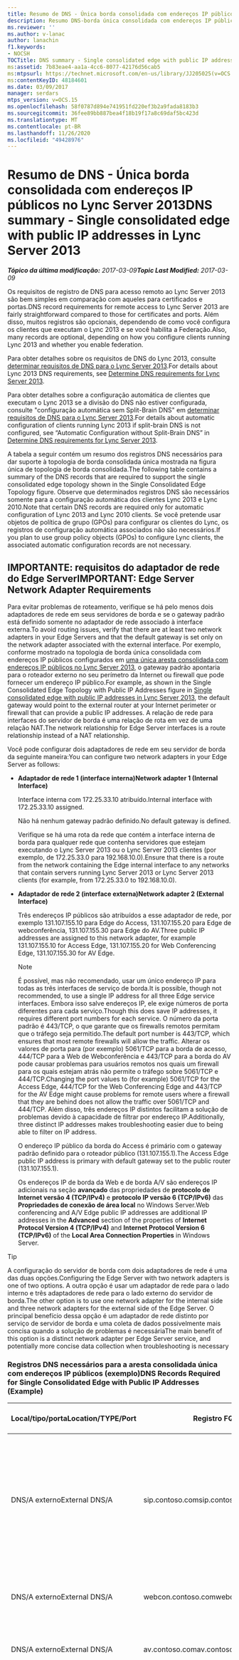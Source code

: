 ```yaml
---
title: Resumo de DNS - Única borda consolidada com endereços IP públicos
description: Resumo DNS-borda única consolidada com endereços IP públicos.
ms.reviewer: ''
ms.author: v-lanac
author: lanachin
f1.keywords:
- NOCSH
TOCTitle: DNS summary - Single consolidated edge with public IP addresses
ms:assetid: 7b83eae4-aa1a-4cc6-8077-42176d56cab5
ms:mtpsurl: https://technet.microsoft.com/en-us/library/JJ205025(v=OCS.15)
ms:contentKeyID: 48184601
ms.date: 03/09/2017
manager: serdars
mtps_version: v=OCS.15
ms.openlocfilehash: 58f0787d894e741951fd220ef3b2a9fada8183b3
ms.sourcegitcommit: 36fee89bb887bea4f18b19f17a8c69daf5bc423d
ms.translationtype: MT
ms.contentlocale: pt-BR
ms.lasthandoff: 11/26/2020
ms.locfileid: "49428976"
---
```

# <a name="dns-summary---single-consolidated-edge-with-public-ip-addresses-in-lync-server-2013"></a><span data-ttu-id="9ea90-103">Resumo de DNS - Única borda consolidada com endereços IP públicos no Lync Server 2013</span><span class="sxs-lookup"><span data-stu-id="9ea90-103">DNS summary - Single consolidated edge with public IP addresses in Lync Server 2013</span></span>

<div data-xmlns="http://www.w3.org/1999/xhtml">

<div class="topic" data-xmlns="http://www.w3.org/1999/xhtml" data-msxsl="urn:schemas-microsoft-com:xslt" data-cs="https://msdn.microsoft.com/">

<div data-asp="https://msdn2.microsoft.com/asp">



</div>

<div id="mainSection">

<div id="mainBody"><span data-ttu-id="9ea90-104">

<span> </span></span><span class="sxs-lookup"><span data-stu-id="9ea90-104">

<span> </span></span></span>

<span data-ttu-id="9ea90-105">_**Tópico da última modificação:** 2017-03-09_</span><span class="sxs-lookup"><span data-stu-id="9ea90-105">_**Topic Last Modified:** 2017-03-09_</span></span>

<span data-ttu-id="9ea90-106">Os requisitos de registro de DNS para acesso remoto ao Lync Server 2013 são bem simples em comparação com aqueles para certificados e portas.</span><span class="sxs-lookup"><span data-stu-id="9ea90-106">DNS record requirements for remote access to Lync Server 2013 are fairly straightforward compared to those for certificates and ports.</span></span> <span data-ttu-id="9ea90-107">Além disso, muitos registros são opcionais, dependendo de como você configura os clientes que executam o Lync 2013 e se você habilita a Federação.</span><span class="sxs-lookup"><span data-stu-id="9ea90-107">Also, many records are optional, depending on how you configure clients running Lync 2013 and whether you enable federation.</span></span>

<span data-ttu-id="9ea90-108">Para obter detalhes sobre os requisitos de DNS do Lync 2013, consulte [determinar requisitos de DNS para o Lync Server 2013](lync-server-2013-determine-dns-requirements.md).</span><span class="sxs-lookup"><span data-stu-id="9ea90-108">For details about Lync 2013 DNS requirements, see [Determine DNS requirements for Lync Server 2013](lync-server-2013-determine-dns-requirements.md).</span></span>

<span data-ttu-id="9ea90-109">Para obter detalhes sobre a configuração automática de clientes que executam o Lync 2013 se a divisão do DNS não estiver configurada, consulte "configuração automática sem Split-Brain DNS" em [determinar requisitos de DNS para o Lync Server 2013](lync-server-2013-determine-dns-requirements.md).</span><span class="sxs-lookup"><span data-stu-id="9ea90-109">For details about automatic configuration of clients running Lync 2013 if split-brain DNS is not configured, see “Automatic Configuration without Split-Brain DNS” in [Determine DNS requirements for Lync Server 2013](lync-server-2013-determine-dns-requirements.md).</span></span>

<span data-ttu-id="9ea90-110">A tabela a seguir contém um resumo dos registros DNS necessários para dar suporte à topologia de borda consolidada única mostrada na figura única de topologia de borda consolidada.</span><span class="sxs-lookup"><span data-stu-id="9ea90-110">The following table contains a summary of the DNS records that are required to support the single consolidated edge topology shown in the Single Consolidated Edge Topology figure.</span></span> <span data-ttu-id="9ea90-111">Observe que determinados registros DNS são necessários somente para a configuração automática dos clientes Lync 2013 e Lync 2010.</span><span class="sxs-lookup"><span data-stu-id="9ea90-111">Note that certain DNS records are required only for automatic configuration of Lync 2013 and Lync 2010 clients.</span></span> <span data-ttu-id="9ea90-112">Se você pretende usar objetos de política de grupo (GPOs) para configurar os clientes do Lync, os registros de configuração automática associados não são necessários.</span><span class="sxs-lookup"><span data-stu-id="9ea90-112">If you plan to use group policy objects (GPOs) to configure Lync clients, the associated automatic configuration records are not necessary.</span></span>

<div>

## <a name="important-edge-server-network-adapter-requirements"></a><span data-ttu-id="9ea90-113">IMPORTANTE: requisitos do adaptador de rede do Edge Server</span><span class="sxs-lookup"><span data-stu-id="9ea90-113">IMPORTANT: Edge Server Network Adapter Requirements</span></span>

<span data-ttu-id="9ea90-114">Para evitar problemas de roteamento, verifique se há pelo menos dois adaptadores de rede em seus servidores de borda e se o gateway padrão está definido somente no adaptador de rede associado à interface externa.</span><span class="sxs-lookup"><span data-stu-id="9ea90-114">To avoid routing issues, verify that there are at least two network adapters in your Edge Servers and that the default gateway is set only on the network adapter associated with the external interface.</span></span> <span data-ttu-id="9ea90-115">Por exemplo, conforme mostrado na topologia de borda única consolidada com endereços IP públicos configurados em [uma única aresta consolidada com endereços IP públicos no Lync Server 2013](lync-server-2013-single-consolidated-edge-with-public-ip-addresses.md), o gateway padrão apontaria para o roteador externo no seu perímetro da Internet ou firewall que pode fornecer um endereço IP público.</span><span class="sxs-lookup"><span data-stu-id="9ea90-115">For example, as shown in the Single Consolidated Edge Topology with Public IP Addresses figure in [Single consolidated edge with public IP addresses in Lync Server 2013](lync-server-2013-single-consolidated-edge-with-public-ip-addresses.md), the default gateway would point to the external router at your Internet perimeter or firewall that can provide a public IP addresses.</span></span> <span data-ttu-id="9ea90-116">A relação de rede para interfaces do servidor de borda é uma relação de rota em vez de uma relação NAT.</span><span class="sxs-lookup"><span data-stu-id="9ea90-116">The network relationship for Edge Server interfaces is a route relationship instead of a NAT relationship.</span></span>

<span data-ttu-id="9ea90-117">Você pode configurar dois adaptadores de rede em seu servidor de borda da seguinte maneira:</span><span class="sxs-lookup"><span data-stu-id="9ea90-117">You can configure two network adapters in your Edge Server as follows:</span></span>

  - <span data-ttu-id="9ea90-118">**Adaptador de rede 1 (interface interna)**</span><span class="sxs-lookup"><span data-stu-id="9ea90-118">**Network adapter 1 (Internal Interface)**</span></span>
    
    <span data-ttu-id="9ea90-119">Interface interna com 172.25.33.10 atribuído.</span><span class="sxs-lookup"><span data-stu-id="9ea90-119">Internal interface with 172.25.33.10 assigned.</span></span>
    
    <span data-ttu-id="9ea90-120">Não há nenhum gateway padrão definido.</span><span class="sxs-lookup"><span data-stu-id="9ea90-120">No default gateway is defined.</span></span>
    
    <span data-ttu-id="9ea90-121">Verifique se há uma rota da rede que contém a interface interna de borda para qualquer rede que contenha servidores que estejam executando o Lync Server 2013 ou o Lync Server 2013 clientes (por exemplo, de 172.25.33.0 para 192.168.10.0).</span><span class="sxs-lookup"><span data-stu-id="9ea90-121">Ensure that there is a route from the network containing the Edge internal interface to any networks that contain servers running Lync Server 2013 or Lync Server 2013 clients (for example, from 172.25.33.0 to 192.168.10.0).</span></span>

  - <span data-ttu-id="9ea90-122">**Adaptador de rede 2 (interface externa)**</span><span class="sxs-lookup"><span data-stu-id="9ea90-122">**Network adapter 2 (External Interface)**</span></span>
    
    <span data-ttu-id="9ea90-123">Três endereços IP públicos são atribuídos a esse adaptador de rede, por exemplo 131.107.155.10 para Edge do Access, 131.107.155.20 para Edge de webconferência, 131.107.155.30 para Edge do AV.</span><span class="sxs-lookup"><span data-stu-id="9ea90-123">Three public IP addresses are assigned to this network adapter, for example 131.107.155.10 for Access Edge, 131.107.155.20 for Web Conferencing Edge, 131.107.155.30 for AV Edge.</span></span>
    
    <div>
    

    > [!NOTE]
    > <span data-ttu-id="9ea90-124">É possível, mas não recomendado, usar um único endereço IP para todas as três interfaces de serviço de borda.</span><span class="sxs-lookup"><span data-stu-id="9ea90-124">It is possible, though not recommended, to use a single IP address for all three Edge service interfaces.</span></span> <span data-ttu-id="9ea90-125">Embora isso salve endereços IP, ele exige números de porta diferentes para cada serviço.</span><span class="sxs-lookup"><span data-stu-id="9ea90-125">Though this does save IP addresses, it requires different port numbers for each service.</span></span> <span data-ttu-id="9ea90-126">O número da porta padrão é 443/TCP, o que garante que os firewalls remotos permitam que o tráfego seja permitido.</span><span class="sxs-lookup"><span data-stu-id="9ea90-126">The default port number is 443/TCP, which ensures that most remote firewalls will allow the traffic.</span></span> <span data-ttu-id="9ea90-127">Alterar os valores de porta para (por exemplo) 5061/TCP para a borda de acesso, 444/TCP para a Web de Webconferência e 443/TCP para a borda do AV pode causar problemas para usuários remotos nos quais um firewall para os quais estejam atrás não permite o tráfego sobre 5061/TCP e 444/TCP.</span><span class="sxs-lookup"><span data-stu-id="9ea90-127">Changing the port values to (for example) 5061/TCP for the Access Edge, 444/TCP for the Web Conferencing Edge and 443/TCP for the AV Edge might cause problems for remote users where a firewall that they are behind does not allow the traffic over 5061/TCP and 444/TCP.</span></span> <span data-ttu-id="9ea90-128">Além disso, três endereços IP distintos facilitam a solução de problemas devido à capacidade de filtrar por endereço IP.</span><span class="sxs-lookup"><span data-stu-id="9ea90-128">Additionally, three distinct IP addresses makes troubleshooting easier due to being able to filter on IP address.</span></span>

    
    </div>
    
    <span data-ttu-id="9ea90-129">O endereço IP público da borda do Access é primário com o gateway padrão definido para o roteador público (131.107.155.1).</span><span class="sxs-lookup"><span data-stu-id="9ea90-129">The Access Edge public IP address is primary with default gateway set to the public router (131.107.155.1).</span></span>
    
    <span data-ttu-id="9ea90-130">Os endereços IP de borda da Web e de borda A/V são endereços IP adicionais na seção **avançado** das propriedades de **protocolo de Internet versão 4 (TCP/IPv4)** e **protocolo IP versão 6 (TCP/IPv6)** das **Propriedades de conexão de área local** no Windows Server.</span><span class="sxs-lookup"><span data-stu-id="9ea90-130">Web conferencing and A/V Edge public IP addresses are additional IP addresses in the **Advanced** section of the properties of **Internet Protocol Version 4 (TCP/IPv4)** and **Internet Protocol Version 6 (TCP/IPv6)** of the **Local Area Connection Properties** in Windows Server.</span></span>

<div>


> [!TIP]
> <span data-ttu-id="9ea90-131">A configuração do servidor de borda com dois adaptadores de rede é uma das duas opções.</span><span class="sxs-lookup"><span data-stu-id="9ea90-131">Configuring the Edge Server with two network adapters is one of two options.</span></span> <span data-ttu-id="9ea90-132">A outra opção é usar um adaptador de rede para o lado interno e três adaptadores de rede para o lado externo do servidor de borda.</span><span class="sxs-lookup"><span data-stu-id="9ea90-132">The other option is to use one network adapter for the internal side and three network adapters for the external side of the Edge Server.</span></span> <span data-ttu-id="9ea90-133">O principal benefício dessa opção é um adaptador de rede distinto por serviço de servidor de borda e uma coleta de dados possivelmente mais concisa quando a solução de problemas é necessária</span><span class="sxs-lookup"><span data-stu-id="9ea90-133">The main benefit of this option is a distinct network adapter per Edge Server service, and potentially more concise data collection when troubleshooting is necessary</span></span>



</div>

### <a name="dns-records-required-for-single-consolidated-edge-with-public-ip-addresses-example"></a><span data-ttu-id="9ea90-134">Registros DNS necessários para a aresta consolidada única com endereços IP públicos (exemplo)</span><span class="sxs-lookup"><span data-stu-id="9ea90-134">DNS Records Required for Single Consolidated Edge with Public IP Addresses (Example)</span></span>

<table>
<colgroup>
<col style="width: 25%" />
<col style="width: 25%" />
<col style="width: 25%" />
<col style="width: 25%" />
</colgroup>
<thead>
<tr class="header">
<th><span data-ttu-id="9ea90-135">Local/tipo/porta</span><span class="sxs-lookup"><span data-stu-id="9ea90-135">Location/TYPE/Port</span></span></th>
<th><span data-ttu-id="9ea90-136">Registro FQDN/DNS</span><span class="sxs-lookup"><span data-stu-id="9ea90-136">FQDN/DNS Record</span></span></th>
<th><span data-ttu-id="9ea90-137">Endereço IP/FQDN</span><span class="sxs-lookup"><span data-stu-id="9ea90-137">IP Address/FQDN</span></span></th>
<th><span data-ttu-id="9ea90-138">Mapas para/comentários</span><span class="sxs-lookup"><span data-stu-id="9ea90-138">Maps to/Comments</span></span></th>
</tr>
</thead>
<tbody>
<tr class="odd">
<td><p><span data-ttu-id="9ea90-139">DNS/A externo</span><span class="sxs-lookup"><span data-stu-id="9ea90-139">External DNS/A</span></span></p></td>
<td><p><span data-ttu-id="9ea90-140">sip.contoso.com</span><span class="sxs-lookup"><span data-stu-id="9ea90-140">sip.contoso.com</span></span></p></td>
<td><p><span data-ttu-id="9ea90-141">131.107.155.10</span><span class="sxs-lookup"><span data-stu-id="9ea90-141">131.107.155.10</span></span></p></td>
<td><p><span data-ttu-id="9ea90-142">Interface externa da borda do Access (contoso) Repita conforme necessário para todos os domínios SIP com usuários habilitados para Lync</span><span class="sxs-lookup"><span data-stu-id="9ea90-142">Access Edge external interface (Contoso) Repeat as necessary for all SIP domains with Lync enabled users</span></span></p></td>
</tr>
<tr class="even">
<td><p><span data-ttu-id="9ea90-143">DNS/A externo</span><span class="sxs-lookup"><span data-stu-id="9ea90-143">External DNS/A</span></span></p></td>
<td><p><span data-ttu-id="9ea90-144">webcon.contoso.com</span><span class="sxs-lookup"><span data-stu-id="9ea90-144">webcon.contoso.com</span></span></p></td>
<td><p><span data-ttu-id="9ea90-145">131.107.155.20</span><span class="sxs-lookup"><span data-stu-id="9ea90-145">131.107.155.20</span></span></p></td>
<td><p><span data-ttu-id="9ea90-146">Interface externa da borda de Webconferência</span><span class="sxs-lookup"><span data-stu-id="9ea90-146">Web Conferencing Edge external interface</span></span></p></td>
</tr>
<tr class="odd">
<td><p><span data-ttu-id="9ea90-147">DNS/A externo</span><span class="sxs-lookup"><span data-stu-id="9ea90-147">External DNS/A</span></span></p></td>
<td><p><span data-ttu-id="9ea90-148">av.contoso.com</span><span class="sxs-lookup"><span data-stu-id="9ea90-148">av.contoso.com</span></span></p></td>
<td><p><span data-ttu-id="9ea90-149">131.107.155.30</span><span class="sxs-lookup"><span data-stu-id="9ea90-149">131.107.155.30</span></span></p></td>
<td><p><span data-ttu-id="9ea90-150">Interface externa de borda A/V</span><span class="sxs-lookup"><span data-stu-id="9ea90-150">A/V Edge external interface</span></span></p></td>
</tr>
<tr class="even">
<td><p><span data-ttu-id="9ea90-151">DNS/SRV/443 externos</span><span class="sxs-lookup"><span data-stu-id="9ea90-151">External DNS/SRV/443</span></span></p></td>
<td><p><span data-ttu-id="9ea90-152">_sip._tls.contoso.com</span><span class="sxs-lookup"><span data-stu-id="9ea90-152">_sip._tls.contoso.com</span></span></p></td>
<td><p><span data-ttu-id="9ea90-153">sip.contoso.com</span><span class="sxs-lookup"><span data-stu-id="9ea90-153">sip.contoso.com</span></span></p></td>
<td><p><span data-ttu-id="9ea90-154">Interface externa do Access Edge.</span><span class="sxs-lookup"><span data-stu-id="9ea90-154">Access Edge external interface.</span></span> <span data-ttu-id="9ea90-155">Obrigatório para configurar automaticamente o Lync 2013 e os clientes do Lync 2010 para trabalhar externamente.</span><span class="sxs-lookup"><span data-stu-id="9ea90-155">Required for automatic configuration of Lync 2013 and Lync 2010 clients to work externally.</span></span> <span data-ttu-id="9ea90-156">Repita conforme necessário para todos os domínios SIP com usuários habilitados para o Lync.</span><span class="sxs-lookup"><span data-stu-id="9ea90-156">Repeat as necessary for all SIP domains with Lync enabled users.</span></span></p></td>
</tr>
<tr class="odd">
<td><p><span data-ttu-id="9ea90-157">DNS/SRV/5061 externo</span><span class="sxs-lookup"><span data-stu-id="9ea90-157">External DNS/SRV/5061</span></span></p></td>
<td><p><span data-ttu-id="9ea90-158">_sipfederationtls._tcp.contoso.com</span><span class="sxs-lookup"><span data-stu-id="9ea90-158">_sipfederationtls._tcp.contoso.com</span></span></p></td>
<td><p><span data-ttu-id="9ea90-159">sip.contoso.com</span><span class="sxs-lookup"><span data-stu-id="9ea90-159">sip.contoso.com</span></span></p></td>
<td><p><span data-ttu-id="9ea90-160">Borda de acesso SIP interface externa necessária para a descoberta automática de DNS de parceiros federados conhecidos como "domínio SIP permitido" (chamada de Federação aprimorada nas versões anteriores). Repita conforme necessário para todos os domínios SIP com usuários habilitados para Lync</span><span class="sxs-lookup"><span data-stu-id="9ea90-160">SIP Access Edge external interface Required for automatic DNS discovery of federated partners known as “Allowed SIP Domain” (called enhanced federation in previous releases).Repeat as necessary for all SIP domains with Lync enabled users</span></span></p></td>
</tr>
<tr class="even">
<td><p><span data-ttu-id="9ea90-161">DNS interno/A</span><span class="sxs-lookup"><span data-stu-id="9ea90-161">Internal DNS/A</span></span></p></td>
<td><p><span data-ttu-id="9ea90-162">lsedge.contoso.net</span><span class="sxs-lookup"><span data-stu-id="9ea90-162">lsedge.contoso.net</span></span></p></td>
<td><p><span data-ttu-id="9ea90-163">172.25.33.10</span><span class="sxs-lookup"><span data-stu-id="9ea90-163">172.25.33.10</span></span></p></td>
<td><p><span data-ttu-id="9ea90-164">Interface interna de borda consolidada</span><span class="sxs-lookup"><span data-stu-id="9ea90-164">Consolidated Edge internal interface</span></span></p></td>
</tr>
</tbody>
</table>


<div>


> [!IMPORTANT]
> <span data-ttu-id="9ea90-165">Os registros listados na tabela anterior são mostrados com uma extensão <EM>.net</EM> ou uma extensão <EM>. com</EM> para realçar em qual zona eles precisam residir, se você não estiver usando o DNS Split-Brain.</span><span class="sxs-lookup"><span data-stu-id="9ea90-165">The records listed in the previous table are shown with either a <EM>.net</EM> extension or a <EM>.com</EM> extension to highlight which zone they need to reside in if you are not using split-brain DNS.</span></span> <span data-ttu-id="9ea90-166">Se você estiver usando DNS Split-Brain, todos os registros ficarão na mesma zona, com a única distinção se eles estiverem na versão interna ou externa.</span><span class="sxs-lookup"><span data-stu-id="9ea90-166">If you are using split-brain DNS, all records would be in the same zone, with the only distinction being whether they are in the internal or external version.</span></span> <span data-ttu-id="9ea90-167">Para obter detalhes, consulte "split-brain DNS" em <A href="lync-server-2013-determine-dns-requirements.md">determinar requisitos de DNS para o Lync Server 2013</A>.</span><span class="sxs-lookup"><span data-stu-id="9ea90-167">For details, see “Split-Brain DNS” in <A href="lync-server-2013-determine-dns-requirements.md">Determine DNS requirements for Lync Server 2013</A>.</span></span>



</div>

</div>

<div>

## <a name="records-required-for-federation"></a><span data-ttu-id="9ea90-168">Registros necessários para Federação</span><span class="sxs-lookup"><span data-stu-id="9ea90-168">Records Required for Federation</span></span>


<table>
<colgroup>
<col style="width: 25%" />
<col style="width: 25%" />
<col style="width: 25%" />
<col style="width: 25%" />
</colgroup>
<thead>
<tr class="header">
<th><span data-ttu-id="9ea90-169">Local/tipo/porta</span><span class="sxs-lookup"><span data-stu-id="9ea90-169">Location/TYPE/Port</span></span></th>
<th><span data-ttu-id="9ea90-170">FQDN</span><span class="sxs-lookup"><span data-stu-id="9ea90-170">FQDN</span></span></th>
<th><span data-ttu-id="9ea90-171">Endereço IP/registro de host FQDN</span><span class="sxs-lookup"><span data-stu-id="9ea90-171">IP address/FQDN host record</span></span></th>
<th><span data-ttu-id="9ea90-172">Mapas para/comentários</span><span class="sxs-lookup"><span data-stu-id="9ea90-172">Maps to/Comments</span></span></th>
</tr>
</thead>
<tbody>
<tr class="odd">
<td><p><span data-ttu-id="9ea90-173">DNS/SRV/5061 externo</span><span class="sxs-lookup"><span data-stu-id="9ea90-173">External DNS/SRV/5061</span></span></p></td>
<td><p><span data-ttu-id="9ea90-174">_sipfederationtls._tcp.contoso.com</span><span class="sxs-lookup"><span data-stu-id="9ea90-174">_sipfederationtls._tcp.contoso.com</span></span></p></td>
<td><p><span data-ttu-id="9ea90-175">sip.contoso.com</span><span class="sxs-lookup"><span data-stu-id="9ea90-175">sip.contoso.com</span></span></p></td>
<td><p><span data-ttu-id="9ea90-176">Borda de acesso SIP interface externa necessária para a descoberta automática de DNS da sua Federação para outros parceiros de Federação potenciais e é conhecida como "domínios SIP permitidos" (chamado de Federação aprimorada nas versões anteriores). Repita conforme necessário para todos os domínios SIP com usuários habilitados para Lync</span><span class="sxs-lookup"><span data-stu-id="9ea90-176">SIP Access Edge external interface Required for automatic DNS discovery of your federation to other potential federation partners, and is known as “Allowed SIP Domains” (called enhanced federation in previous releases).Repeat as necessary for all SIP domains with Lync enabled users</span></span></p>



> [!IMPORTANT]
> <span data-ttu-id="9ea90-177">Esse registro SRV é necessário para a mobilidade e a equipe de compensação da notificação por push</span><span class="sxs-lookup"><span data-stu-id="9ea90-177">This SRV record is required for mobility and the push notification clearing house</span></span>

</td>
</tr>
</tbody>
</table>


</div>

<div>

## <a name="dns-summary-for-extensible-messaging-and-presence-protocol"></a><span data-ttu-id="9ea90-178">Resumo de DNS para o protocolo de mensagens extensíveis e de presença</span><span class="sxs-lookup"><span data-stu-id="9ea90-178">DNS Summary for Extensible Messaging and Presence Protocol</span></span>


<table>
<colgroup>
<col style="width: 25%" />
<col style="width: 25%" />
<col style="width: 25%" />
<col style="width: 25%" />
</colgroup>
<thead>
<tr class="header">
<th><span data-ttu-id="9ea90-179">Local/tipo/porta</span><span class="sxs-lookup"><span data-stu-id="9ea90-179">Location/TYPE/Port</span></span></th>
<th><span data-ttu-id="9ea90-180">FQDN</span><span class="sxs-lookup"><span data-stu-id="9ea90-180">FQDN</span></span></th>
<th><span data-ttu-id="9ea90-181">Endereço IP/registro de host FQDN</span><span class="sxs-lookup"><span data-stu-id="9ea90-181">IP address/FQDN host record</span></span></th>
<th><span data-ttu-id="9ea90-182">Mapas para/comentários</span><span class="sxs-lookup"><span data-stu-id="9ea90-182">Maps to/Comments</span></span></th>
</tr>
</thead>
<tbody>
<tr class="odd">
<td><p><span data-ttu-id="9ea90-183">DNS/SRV/5269 externo</span><span class="sxs-lookup"><span data-stu-id="9ea90-183">External DNS/SRV/5269</span></span></p></td>
<td><p><span data-ttu-id="9ea90-184">_xmpp-server._tcp.contoso.com</span><span class="sxs-lookup"><span data-stu-id="9ea90-184">_xmpp-server._tcp.contoso.com</span></span></p></td>
<td><p><span data-ttu-id="9ea90-185">xmpp.contoso.com</span><span class="sxs-lookup"><span data-stu-id="9ea90-185">xmpp.contoso.com</span></span></p></td>
<td><p><span data-ttu-id="9ea90-186">Interface externa de proxy XMPP no serviço de borda do Access ou no pool de bordas. Repita conforme necessário para todos os domínios SIP internos com usuários habilitados para Lync nos quais o contato com contatos do XMPP é permitido pela configuração da política de acesso externo por meio de uma política global, política de site onde o usuário está localizado ou política de usuário aplicada ao usuário habilitado para Lync.</span><span class="sxs-lookup"><span data-stu-id="9ea90-186">XMPP proxy external interface on the Access Edge service or Edge pool.Repeat as necessary for all internal SIP domains with Lync enabled users where contact with XMPP contacts is allowed through the configuration of the External Access Policy through a global policy, site policy where the user is located, or user policy applied to the Lync-enabled user.</span></span> <span data-ttu-id="9ea90-187">Um domínio XMPP permitido também deve ser configurado na política de parceiros federados do XMPP.</span><span class="sxs-lookup"><span data-stu-id="9ea90-187">An allowed XMPP domain must also be configured in the XMPP Federated Partners policy.</span></span> <span data-ttu-id="9ea90-188">Consulte os tópicos em <strong>Consulte também</strong> para obter detalhes adicionais</span><span class="sxs-lookup"><span data-stu-id="9ea90-188">See topics in <strong>See Also</strong> for additional details</span></span></p></td>
</tr>
<tr class="even">
<td><p><span data-ttu-id="9ea90-189">DNS/A externo</span><span class="sxs-lookup"><span data-stu-id="9ea90-189">External DNS/A</span></span></p></td>
<td><p><span data-ttu-id="9ea90-190">xmpp.contoso.com (por exemplo)</span><span class="sxs-lookup"><span data-stu-id="9ea90-190">xmpp.contoso.com (for example)</span></span></p></td>
<td><p><span data-ttu-id="9ea90-191">Endereço IP do serviço de borda de acesso em seu servidor de borda ou em um pool de bordas que hospeda o proxy XMPP</span><span class="sxs-lookup"><span data-stu-id="9ea90-191">IP address of Access Edge service on your Edge Server or Edge pool hosting XMPP proxy</span></span></p></td>
<td><p><span data-ttu-id="9ea90-192">Aponta para o serviço de borda de acesso ou o pool de bordas que hospeda o serviço de proxy XMPP.</span><span class="sxs-lookup"><span data-stu-id="9ea90-192">Points to the Access Edge service or Edge pool that hosts the XMPP proxy service.</span></span> <span data-ttu-id="9ea90-193">Geralmente, o registro SRV que você cria aponta para esse registro de host (A ou AAAA)</span><span class="sxs-lookup"><span data-stu-id="9ea90-193">Typically, the SRV record that you create will point to this host (A or AAAA) record</span></span></p></td>
</tr>
</tbody>
</table><span data-ttu-id="9ea90-194">


</div>

</div>

<span> </span>

</div>

</div>

</span><span class="sxs-lookup"><span data-stu-id="9ea90-194">


</div>

</div>

<span> </span>

</div>

</div>

</span></span></div>


